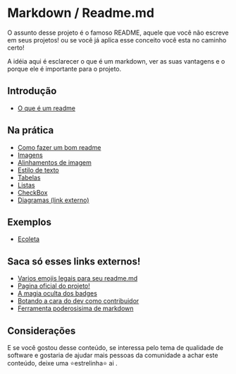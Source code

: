 # Markdown / Readme.md

O assunto desse projeto é o famoso README, aquele que você não escreve em seus projetos! ou se você já aplica esse conceito você esta no caminho certo!

A idéia aqui é esclarecer o que é um markdown, ver as suas vantagens e o porque ele é importante para o projeto.

## Introdução
- [O que é um readme](01-o-que-e-um-readme.md)

## Na prática
- [Como fazer um bom readme](02-como-fazer-um-bom-readme.md)
- [Imagens](03-imagens.md)
- [Alinhamentos de imagem](04-alinhamentos-de-imagem.md)
- [Estilo de texto](05-estilo-de-texto.md)
- [Tabelas](06-tabelas.md)
- [Listas](07-listas.md)
- [CheckBox](08-checkbox.md)
- [Diagramas (link externo)](https://mermaid-js.github.io/mermaid/#/)


## Exemplos
- [Ecoleta](/exemplos/ecoleta.md)



## Saca só esses links externos!
- [Varios emojis legais para seu readme.md](https://emojipedia.org/)
- [Pagina oficial do projeto!](https://daringfireball.net/projects/markdown/)
- [A magia oculta dos badges](https://github.com/badges/shields)
- [Botando a cara do dev como contribuidor](https://allcontributors.org/docs/en/bot/overview)
- [Ferramenta poderosisima de markdown](https://stackedit.io/)
  

## Considerações
E se você gostou desse conteúdo, se interessa pelo tema de qualidade de software e gostaria de ajudar mais pessoas da comunidade a achar este conteúdo, deixe uma ⭐estrelinha⭐ ai .